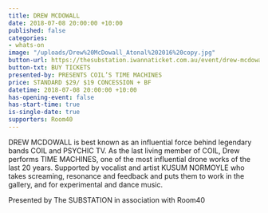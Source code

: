 ```yaml
---
title: DREW MCDOWALL
date: 2018-07-08 20:00:00 +10:00
published: false
categories:
- whats-on
image: "/uploads/Drew%20McDowall_Atonal%202016%20copy.jpg"
button-url: https://thesubstation.iwannaticket.com.au/event/drew-mcdowall-presents-coils-time-machines-MTUwODU
button-txt: BUY TICKETS
presented-by: PRESENTS COIL’S TIME MACHINES
price: STANDARD $29/ $19 CONCESSION + BF
datetime: 2018-07-08 20:00:00 +10:00
has-opening-event: false
has-start-time: true
is-single-date: true
supporters: Room40
---
```


DREW MCDOWALL is best known as an influential force behind legendary bands COIL and PSYCHIC TV. As the last living member of COIL, Drew performs TIME MACHINES, one of the most influential drone works of the last 20 years. Supported by vocalist and artist KUSUM NORMOYLE who takes screaming, resonance and feedback and puts them to work in the gallery, and for experimental and dance music.

Presented by The SUBSTATION in association with Room40